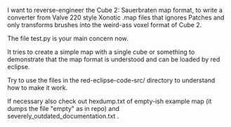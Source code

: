 I want to reverse-engineer the Cube 2: Sauerbraten map format, to write a converter from Valve 220 style Xonotic .map files that ignores Patches and only transforms brushes into the weird-ass voxel format of Cube 2. 

The file test.py is your main concern now. 

It tries to create a simple map with a single cube or something to demonstrate that the map format is understood and can be loaded by red eclipse.

Try to use the files in the red-eclipse-code-src/ directory to understand how to make it work.

If necessary also check out hexdump.txt of empty-ish example map (it dumps the file "empty" as in repo) and severely_outdated_documentation.txt .
